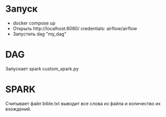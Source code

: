 # Запуск
* docker compose up
* Открыть http://localhost:8080/ credentials: airflow/airflow
* Запустить dag "my_dag"

# DAG
Запускает spark custom_spark.py
# SPARK
Считывает файл bible.txt выводит все слова из файла и количество их вхождений.

